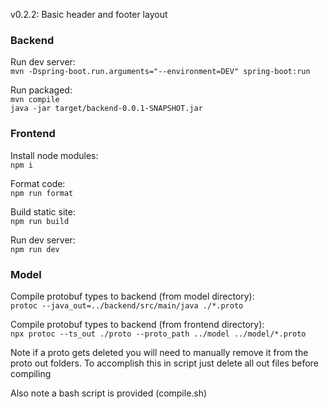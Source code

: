 
v0.2.2: Basic header and footer layout


### Backend

Run dev server:\
`mvn -Dspring-boot.run.arguments="--environment=DEV" spring-boot:run`

Run packaged:\
`mvn compile`\
`java -jar target/backend-0.0.1-SNAPSHOT.jar`


### Frontend

Install node modules:\
`npm i`

Format code:\
`npm run format`

Build static site:\
`npm run build`

Run dev server:\
`npm run dev`


### Model

Compile protobuf types to backend (from model directory):\
`protoc --java_out=../backend/src/main/java ./*.proto`

Compile protobuf types to backend (from frontend directory):\
`npx protoc --ts_out ./proto --proto_path ../model ../model/*.proto`

Note if a proto gets deleted you will need to manually remove it from the proto out folders. To accomplish this in script just delete all out files before compiling

Also note a bash script is provided (compile.sh)
